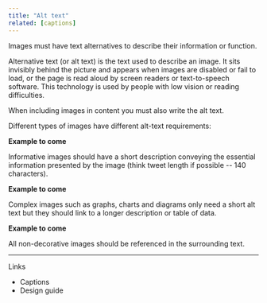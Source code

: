 ```yaml
---
title: "Alt text"
related: [captions]
---
```


Images must have text alternatives to describe their information or function.

Alternative text (or alt text) is the text used to describe an image. It sits invisibly behind the picture and appears when images are disabled or fail to load, or the page is read aloud by screen readers or text-to-speech software. This technology is used by people with low vision or reading difficulties.

When including images in content you must also write the alt text.

Different types of images have different alt-text requirements:

**Example to come**


Informative images should have a short description conveying the essential information presented by the image (think tweet length if possible -- 140 characters).

**Example to come**


Complex images such as graphs, charts and diagrams only need a short alt text but they should link to a longer description or table of data.

**Example to come**


All non-decorative images should be referenced in the surrounding text.

---

Links

- Captions
- Design guide
